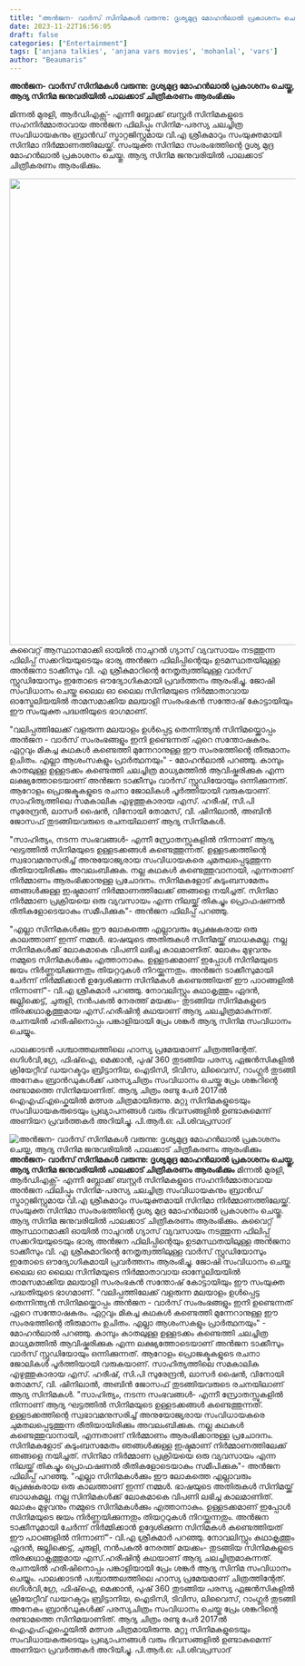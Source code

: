 ```yaml
---
title: "അൻജന- വാർസ് സിനിമകൾ വരുന്നു: ദൃശ്യമുദ്ര മോഹൻലാൽ പ്രകാശനം ചെയ്തു, ആദ്യ സിനിമ ജനുവരിയിൽ പാലക്കാട് ചിത്രീകരണം ആരംഭിക്കും"
date: 2023-11-22T16:56:05
draft: false
categories: ["Entertainment"]
tags: ['anjana talkies', 'anjana vars movies', 'mohanlal', 'vars']
author: "Beaumaris"
---
```


<strong>അൻജന- വാർസ് സിനിമകൾ വരുന്നു: ദൃശ്യമുദ്ര മോഹൻലാൽ പ്രകാശനം ചെയ്തു, ആദ്യ സിനിമ ജനുവരിയിൽ പാലക്കാട് ചിത്രീകരണം ആരംഭിക്കും</strong>

മിന്നൽ മുരളി, ആർഡിഎക്സ്- എന്നീ ബ്ലോക്ക് ബസ്റ്റർ സിനിമകളുടെ സഹനിർമ്മാതാവായ അൻജന ഫിലിപ്പും സിനിമ-പരസ്യ ചലച്ചിത്ര സംവിധായകനും ബ്രാൻഡ് സ്ട്രാറ്റജിസ്റ്റുമായ വി.എ ശ്രീകുമാറും സംയുക്തമായി സിനിമാ നിർമ്മാണത്തിലേയ്ക്ക്. സംയുക്ത സിനിമാ സംരംഭത്തിന്റെ ദൃശ്യ മുദ്ര മോഹൻലാൽ പ്രകാശനം ചെയ്തു. ആദ്യ സിനിമ ജനുവരിയിൽ പാലക്കാട് ചിത്രീകരണം ആരംഭിക്കും.

<img class="size-full wp-image-430753 aligncenter" src="https://cdn.boolokam.com/articles/2023/11/qqqqqdqdd.jpg" alt="" width="1080" height="822" />കുവൈറ്റ് ആസ്ഥാനമാക്കി ഓയിൽ നാചുറൽ ഗ്യാസ് വ്യവസായം നടത്തുന്ന ഫിലിപ്പ് സക്കറിയയുടെയും ഭാര്യ അൻജന ഫിലിപ്പിന്റെയും ഉടമസ്ഥതയിലുള്ള അൻജനാ ടാക്കീസും വി. എ ശ്രീകുമാറിന്റെ നേതൃത്വത്തിലുള്ള വാർസ് സ്റ്റുഡിയോസും ഇതോടെ ഔദ്യോഗികമായി പ്രവർത്തനം ആരംഭിച്ചു. ജോഷി സംവിധാനം ചെയ്ത ലൈല ഓ ലൈല സിനിമയുടെ നിർമ്മാതാവായ ഓസ്ട്രേലിയയിൽ താമസമാക്കിയ മലയാളി സംരംഭകൻ സന്തോഷ് കോട്ടായിയും ഈ സംയുക്ത പദ്ധതിയുടെ ഭാഗമാണ്.

"വലിപ്പത്തിലേക്ക് വളരുന്ന മലയാളം ഉൾപ്പെട്ട തെന്നിന്ത്യൻ സിനിമയ്ക്കൊപ്പം അൻജന - വാർസ് സംരംഭങ്ങളും ഇനി ഉണ്ടെന്നത് ഏറെ സന്തോഷകരം. ഏറ്റവും മികച്ച കഥകൾ കണ്ടെത്തി മുന്നേറാനുള്ള ഈ സംരഭത്തിന്റെ തീരുമാനം ഉചിതം. എല്ലാ ആശംസകളും പ്രാർത്ഥനയും" - മോഹൻലാൽ പറഞ്ഞു.
കാമ്പും കാതലുള്ള ഉള്ളടക്കം കണ്ടെത്തി ചലച്ചിത്ര മാധ്യമത്തിൽ ആവിഷ്കരിക്കുക എന്ന ലക്ഷ്യത്തോടെയാണ് അൻജന ടാക്കീസും വാർസ് സ്റ്റുഡിയോയും ഒന്നിക്കുന്നത്. ആറോളം പ്രൊജക്ടുകളുടെ രചനാ ജോലികൾ പൂർത്തിയായി വരുകയാണ്. സാഹിത്യത്തിലെ സമകാലിക എഴുത്തുകാരായ എസ്. ഹരീഷ്, സി.പി സുരേന്ദ്രൻ, ലാസർ ഷൈൻ, വിനോയി തോമസ്, വി. ഷിനിലാൽ, അബിൻ ജോസഫ് തുടങ്ങിയവരുടെ രചനയിലാണ് ആദ്യ സിനിമകൾ.

"സാഹിത്യം, നടന്ന സംഭവങ്ങൾ- എന്നീ സ്രോതസ്സുകളിൽ നിന്നാണ് ആദ്യ ഘട്ടത്തിൽ സിനിമയുടെ ഉള്ളടക്കങ്ങൾ കണ്ടെത്തുന്നത്. ഉള്ളടക്കത്തിന്റെ സ്വഭാവമനുസരിച്ച് അനുയോജ്യരായ സംവിധായകരെ ചുമതലപ്പെടുത്തുന്ന രീതിയായിരിക്കും അവലംബിക്കുക. നല്ല കഥകൾ കണ്ടെത്തുവാനായി, എന്നതാണ് നിർമ്മാണം ആരംഭിക്കാനുള്ള പ്രചോദനം. സിനിമകളോട് കുടുംബസമേതം ഞങ്ങൾക്കുള്ള ഇഷ്ടമാണ് നിർമ്മാണത്തിലേക്ക് ഞങ്ങളെ നയിച്ചത്. സിനിമാ നിർമ്മാണ പ്രക്രിയയെ ഒരു വ്യവസായം എന്ന നിലയ്ക്ക് തികച്ചും പ്രൊഫഷണൽ രീതികളോടെയാകും സമീപിക്കുക"- അൻജന ഫിലിപ്പ് പറഞ്ഞു.

"എല്ലാ സിനിമകൾക്കും ഈ ലോകത്തെ എല്ലാവരും പ്രേക്ഷകരായ ഒരു കാലത്താണ് ഇന്ന് നമ്മൾ. ഭാഷയുടെ അതിരുകൾ സിനിമയ്ക്ക് ബാധകമല്ല. നല്ല സിനിമകൾക്ക് ലോകമാകെ വിപണി ലഭിച്ച കാലമാണിത്. ലോകം മുഴുവനും നമ്മുടെ സിനിമകൾക്കും എത്താനാകും. ഉള്ളടക്കമാണ് ഇപ്പോൾ സിനിമയുടെ ജയം നിർണ്ണയിക്കുന്നതും തിയറ്ററുകൾ നിറയ്ക്കുന്നതും. അൻജന ടാക്കീസുമായി ചേർന്ന് നിർമ്മിക്കാൻ ഉദ്ദേശിക്കുന്ന സിനിമകൾ കണ്ടെത്തിയത് ഈ പാഠങ്ങളിൽ നിന്നാണ്"- വി.എ ശ്രീകുമാർ പറഞ്ഞു.
നോവലിസ്റ്റും കഥാകൃത്തും ഏദൻ, ജല്ലിക്കെട്ട്, ചുരുളി, നൻപകൽ നേരത്ത് മയക്കം- തുടങ്ങിയ സിനിമകളുടെ തിരക്കഥാകൃത്തുമായ എസ്.ഹരീഷിന്റ കഥയാണ് ആദ്യ ചലച്ചിത്രമാകുന്നത്. രചനയിൽ ഹരീഷിനൊപ്പം പങ്കാളിയായി പ്രേം ശങ്കർ ആദ്യ സിനിമ സംവിധാനം ചെയ്യും.

പാലക്കാടൻ പശ്ചാത്തലത്തിലെ ഹാസ്യ പ്രമേയമാണ് ചിത്രത്തിന്റേത്. ഒഗിൾവി,ഗ്രേ, ഫിഷ്ഐ, മെക്കാൻ, പുഷ് 360 തുടങ്ങിയ പരസ്യ ഏജൻസികളിൽ ക്രിയേറ്റീവ് ഡയറക്ടറും ബ്രിട്ടാനിയ, ഐടിസി, ടിവിസ, ലിവൈസ്, റാംഗ്ലർ തുടങ്ങി അനേകം ബ്രാൻഡുകൾക്ക് പരസ്യചിത്രം സംവിധാനം ചെയ്ത പ്രേം ശങ്കറിന്റെ രണ്ടാമത്തെ സിനിമയാണിത്. ആദ്യ ചിത്രം രണ്ടു പേർ 2017ൽ ഐഎഫ്എഫ്കെയിൽ മത്സര ചിത്രമായിരുന്നു. മറ്റു സിനിമകളുടെയും സംവിധായകരുടെയും പ്രഖ്യാപനങ്ങൾ വരും ദിവസങ്ങളിൽ ഉണ്ടാകുമെന്ന് അണിയറ പ്രവർത്തകർ അറിയിച്ചു. പി.ആർ.ഒ: പി.ശിവപ്രസാദ്


![അൻജന- വാർസ് സിനിമകൾ വരുന്നു: ദൃശ്യമുദ്ര മോഹൻലാൽ പ്രകാശനം ചെയ്തു, ആദ്യ സിനിമ ജനുവരിയിൽ പാലക്കാട് ചിത്രീകരണം ആരംഭിക്കും](https://cdn.boolokam.com/articles/2023/11/qqqqqdqdd.jpg)**അൻജന- വാർസ് സിനിമകൾ വരുന്നു: ദൃശ്യമുദ്ര മോഹൻലാൽ പ്രകാശനം ചെയ്തു, ആദ്യ സിനിമ ജനുവരിയിൽ പാലക്കാട് ചിത്രീകരണം ആരംഭിക്കും** മിന്നൽ മുരളി, ആർഡിഎക്സ്- എന്നീ ബ്ലോക്ക് ബസ്റ്റർ സിനിമകളുടെ സഹനിർമ്മാതാവായ അൻജന ഫിലിപ്പും സിനിമ-പരസ്യ ചലച്ചിത്ര സംവിധായകനും ബ്രാൻഡ് സ്ട്രാറ്റജിസ്റ്റുമായ വി.എ ശ്രീകുമാറും സംയുക്തമായി സിനിമാ നിർമ്മാണത്തിലേയ്ക്ക്. സംയുക്ത സിനിമാ സംരംഭത്തിന്റെ ദൃശ്യ മുദ്ര മോഹൻലാൽ പ്രകാശനം ചെയ്തു. ആദ്യ സിനിമ ജനുവരിയിൽ പാലക്കാട് ചിത്രീകരണം ആരംഭിക്കും. കുവൈറ്റ് ആസ്ഥാനമാക്കി ഓയിൽ നാചുറൽ ഗ്യാസ് വ്യവസായം നടത്തുന്ന ഫിലിപ്പ് സക്കറിയയുടെയും ഭാര്യ അൻജന ഫിലിപ്പിന്റെയും ഉടമസ്ഥതയിലുള്ള അൻജനാ ടാക്കീസും വി. എ ശ്രീകുമാറിന്റെ നേതൃത്വത്തിലുള്ള വാർസ് സ്റ്റുഡിയോസും ഇതോടെ ഔദ്യോഗികമായി പ്രവർത്തനം ആരംഭിച്ചു. ജോഷി സംവിധാനം ചെയ്ത ലൈല ഓ ലൈല സിനിമയുടെ നിർമ്മാതാവായ ഓസ്ട്രേലിയയിൽ താമസമാക്കിയ മലയാളി സംരംഭകൻ സന്തോഷ് കോട്ടായിയും ഈ സംയുക്ത പദ്ധതിയുടെ ഭാഗമാണ്. "വലിപ്പത്തിലേക്ക് വളരുന്ന മലയാളം ഉൾപ്പെട്ട തെന്നിന്ത്യൻ സിനിമയ്ക്കൊപ്പം അൻജന - വാർസ് സംരംഭങ്ങളും ഇനി ഉണ്ടെന്നത് ഏറെ സന്തോഷകരം. ഏറ്റവും മികച്ച കഥകൾ കണ്ടെത്തി മുന്നേറാനുള്ള ഈ സംരഭത്തിന്റെ തീരുമാനം ഉചിതം. എല്ലാ ആശംസകളും പ്രാർത്ഥനയും" - മോഹൻലാൽ പറഞ്ഞു. കാമ്പും കാതലുള്ള ഉള്ളടക്കം കണ്ടെത്തി ചലച്ചിത്ര മാധ്യമത്തിൽ ആവിഷ്കരിക്കുക എന്ന ലക്ഷ്യത്തോടെയാണ് അൻജന ടാക്കീസും വാർസ് സ്റ്റുഡിയോയും ഒന്നിക്കുന്നത്. ആറോളം പ്രൊജക്ടുകളുടെ രചനാ ജോലികൾ പൂർത്തിയായി വരുകയാണ്. സാഹിത്യത്തിലെ സമകാലിക എഴുത്തുകാരായ എസ്. ഹരീഷ്, സി.പി സുരേന്ദ്രൻ, ലാസർ ഷൈൻ, വിനോയി തോമസ്, വി. ഷിനിലാൽ, അബിൻ ജോസഫ് തുടങ്ങിയവരുടെ രചനയിലാണ് ആദ്യ സിനിമകൾ. "സാഹിത്യം, നടന്ന സംഭവങ്ങൾ- എന്നീ സ്രോതസ്സുകളിൽ നിന്നാണ് ആദ്യ ഘട്ടത്തിൽ സിനിമയുടെ ഉള്ളടക്കങ്ങൾ കണ്ടെത്തുന്നത്. ഉള്ളടക്കത്തിന്റെ സ്വഭാവമനുസരിച്ച് അനുയോജ്യരായ സംവിധായകരെ ചുമതലപ്പെടുത്തുന്ന രീതിയായിരിക്കും അവലംബിക്കുക. നല്ല കഥകൾ കണ്ടെത്തുവാനായി, എന്നതാണ് നിർമ്മാണം ആരംഭിക്കാനുള്ള പ്രചോദനം. സിനിമകളോട് കുടുംബസമേതം ഞങ്ങൾക്കുള്ള ഇഷ്ടമാണ് നിർമ്മാണത്തിലേക്ക് ഞങ്ങളെ നയിച്ചത്. സിനിമാ നിർമ്മാണ പ്രക്രിയയെ ഒരു വ്യവസായം എന്ന നിലയ്ക്ക് തികച്ചും പ്രൊഫഷണൽ രീതികളോടെയാകും സമീപിക്കുക"- അൻജന ഫിലിപ്പ് പറഞ്ഞു. "എല്ലാ സിനിമകൾക്കും ഈ ലോകത്തെ എല്ലാവരും പ്രേക്ഷകരായ ഒരു കാലത്താണ് ഇന്ന് നമ്മൾ. ഭാഷയുടെ അതിരുകൾ സിനിമയ്ക്ക് ബാധകമല്ല. നല്ല സിനിമകൾക്ക് ലോകമാകെ വിപണി ലഭിച്ച കാലമാണിത്. ലോകം മുഴുവനും നമ്മുടെ സിനിമകൾക്കും എത്താനാകും. ഉള്ളടക്കമാണ് ഇപ്പോൾ സിനിമയുടെ ജയം നിർണ്ണയിക്കുന്നതും തിയറ്ററുകൾ നിറയ്ക്കുന്നതും. അൻജന ടാക്കീസുമായി ചേർന്ന് നിർമ്മിക്കാൻ ഉദ്ദേശിക്കുന്ന സിനിമകൾ കണ്ടെത്തിയത് ഈ പാഠങ്ങളിൽ നിന്നാണ്"- വി.എ ശ്രീകുമാർ പറഞ്ഞു. നോവലിസ്റ്റും കഥാകൃത്തും ഏദൻ, ജല്ലിക്കെട്ട്, ചുരുളി, നൻപകൽ നേരത്ത് മയക്കം- തുടങ്ങിയ സിനിമകളുടെ തിരക്കഥാകൃത്തുമായ എസ്.ഹരീഷിന്റ കഥയാണ് ആദ്യ ചലച്ചിത്രമാകുന്നത്. രചനയിൽ ഹരീഷിനൊപ്പം പങ്കാളിയായി പ്രേം ശങ്കർ ആദ്യ സിനിമ സംവിധാനം ചെയ്യും. പാലക്കാടൻ പശ്ചാത്തലത്തിലെ ഹാസ്യ പ്രമേയമാണ് ചിത്രത്തിന്റേത്. ഒഗിൾവി,ഗ്രേ, ഫിഷ്ഐ, മെക്കാൻ, പുഷ് 360 തുടങ്ങിയ പരസ്യ ഏജൻസികളിൽ ക്രിയേറ്റീവ് ഡയറക്ടറും ബ്രിട്ടാനിയ, ഐടിസി, ടിവിസ, ലിവൈസ്, റാംഗ്ലർ തുടങ്ങി അനേകം ബ്രാൻഡുകൾക്ക് പരസ്യചിത്രം സംവിധാനം ചെയ്ത പ്രേം ശങ്കറിന്റെ രണ്ടാമത്തെ സിനിമയാണിത്. ആദ്യ ചിത്രം രണ്ടു പേർ 2017ൽ ഐഎഫ്എഫ്കെയിൽ മത്സര ചിത്രമായിരുന്നു. മറ്റു സിനിമകളുടെയും സംവിധായകരുടെയും പ്രഖ്യാപനങ്ങൾ വരും ദിവസങ്ങളിൽ ഉണ്ടാകുമെന്ന് അണിയറ പ്രവർത്തകർ അറിയിച്ചു. പി.ആർ.ഒ: പി.ശിവപ്രസാദ്
